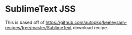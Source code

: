 SublimeText JSS
===

This is based off of https://github.com/autopkg/keeleysam-recipes/tree/master/SublimeText download recipe.
